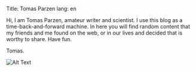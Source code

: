 Title: Tomas Parzen
lang: en

Hi,
I am Tomas Parzen, amateur writer and scientist. I use this blog as a time-back-and-forward machine. 
In here you will find random content that my friends and me found on the web, or in our lives and decided that is worthy to share.
Have fun.

Tomas. 

![Alt Text]({static}/pages/images/molly.jpg)
